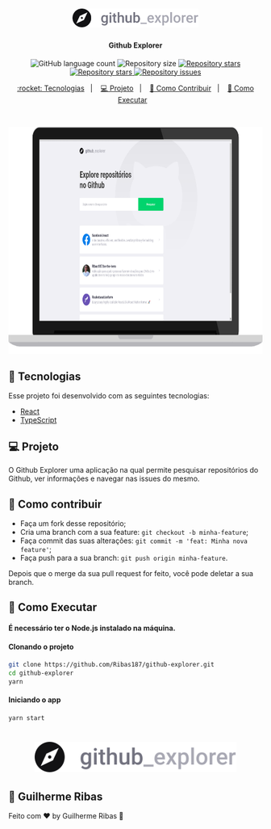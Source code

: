 <h1 align="center">
    <img alt="Github Explorer" src="src/assets/logo.svg" width="250px" />
</h1>

<h4 align="center">
  Github Explorer
</h4>

<p align="center">
  <img alt="GitHub language count" src="https://img.shields.io/github/languages/count/Ribas187/be-the-hero">

  <img alt="Repository size" src="https://img.shields.io/github/repo-size/Ribas187/github-explorer">
  
  <a href="https://github.com/Ribas187/github-explorer/commits/master">
    <img alt="Repository stars" src="https://img.shields.io/github/stars/Ribas187/github-explorer">
  </a>
  
  <a href="https://github.com/Ribas187/github-explorer/commits/master">
    <img alt="Repository stars" src="https://img.shields.io/github/forks/Ribas187/github-explorer">
  </a>
  
  <a href="https://github.com/Ribas187/github-explorer/issues">
    <img alt="Repository issues" src="https://img.shields.io/github/issues/Ribas187/github-explorer">
  </a>
</p>

<p align="center">
  <a href="#rocket-tecnologias"> :rocket: Tecnologias</a>&nbsp;&nbsp;&nbsp;|&nbsp;&nbsp;&nbsp;
  <a href="#-projeto">💻 Projeto</a>&nbsp;&nbsp;&nbsp;|&nbsp;&nbsp;&nbsp;
  <a href="#-como-contribuir">🤔 Como Contribuir</a>&nbsp;&nbsp;&nbsp;|&nbsp;&nbsp;&nbsp;
  <a href="#-como-executar">🔖 Como Executar</a>&nbsp;&nbsp;&nbsp;
</p>

<br>

<p align="center">
  <img alt="GithubExplorer" src="demo/demo.png" width="1100px" height="450px">
</p>

## :rocket: Tecnologias

Esse projeto foi desenvolvido com as seguintes tecnologias:

- [React](https://reactjs.org)
- [TypeScript](https://typescriptlang.org)


## 💻 Projeto

O Github Explorer uma aplicação na qual permite pesquisar repositórios do Github, ver informações e navegar nas issues do mesmo.

## 🤔 Como contribuir

- Faça um fork desse repositório;
- Cria uma branch com a sua feature: `git checkout -b minha-feature`;
- Faça commit das suas alterações: `git commit -m 'feat: Minha nova feature'`;
- Faça push para a sua branch: `git push origin minha-feature`.

Depois que o merge da sua pull request for feito, você pode deletar a sua branch.

## 🔖 Como Executar

#### É necessário ter o Node.js instalado na máquina.

#### Clonando o projeto
```sh
git clone https://github.com/Ribas187/github-explorer.git
cd github-explorer
yarn
```
#### Iniciando o app
```sh
yarn start
```

<h1 align="center">
    <img alt="GithubExplorer" src="src/assets/logo.svg" width="400px" />
</h1>


## :memo: Guilherme Ribas
Feito com ♥ by Guilherme Ribas :wave:
